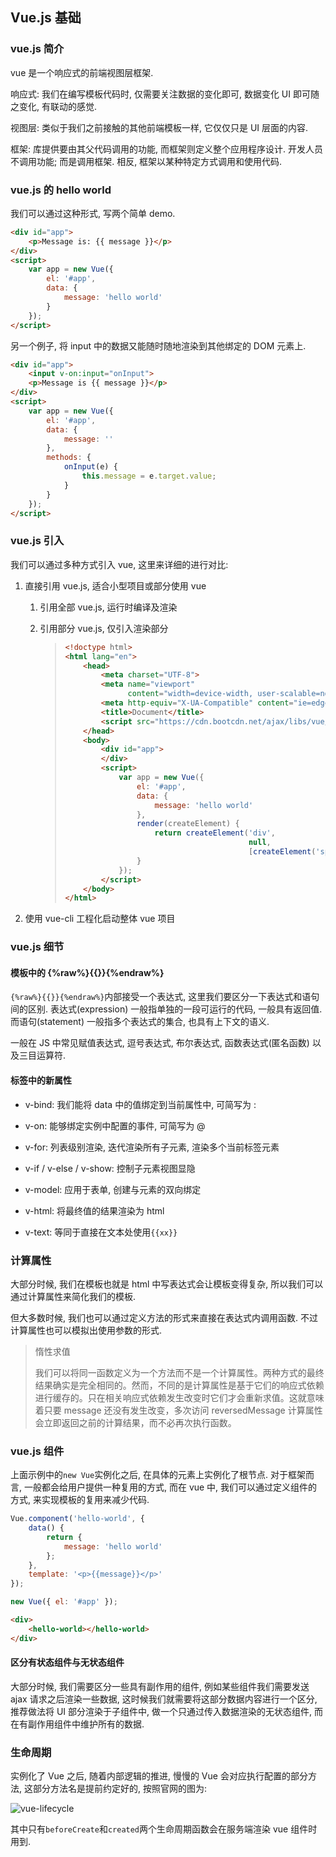 ## Vue.js 基础

### vue.js 简介

vue 是一个响应式的前端视图层框架.

响应式: 我们在编写模板代码时, 仅需要关注数据的变化即可, 数据变化 UI 即可随之变化, 有联动的感觉.

视图层: 类似于我们之前接触的其他前端模板一样, 它仅仅只是 UI 层面的内容.

框架: 库提供要由其父代码调用的功能, 而框架则定义整个应用程序设计. 开发人员不调用功能; 而是调用框架. 相反, 框架以某种特定方式调用和使用代码.

### vue.js 的 hello world

我们可以通过这种形式, 写两个简单 demo.

```html
<div id="app">
    <p>Message is: {{ message }}</p>
</div>
<script>
    var app = new Vue({
        el: '#app',
        data: {
            message: 'hello world'
        }
    });
</script>
```

另一个例子, 将 input 中的数据又能随时随地渲染到其他绑定的 DOM 元素上.

```html
<div id="app">
    <input v-on:input="onInput">
    <p>Message is {{ message }}</p>
</div>
<script>
    var app = new Vue({
        el: '#app',
        data: {
            message: ''
        },
        methods: {
            onInput(e) {
                this.message = e.target.value;
            }
        }
    });
</script>
```

### vue.js 引入

我们可以通过多种方式引入 vue, 这里来详细的进行对比:

1. 直接引用 vue.js, 适合小型项目或部分使用 vue
   
   1. 引用全部 vue.js, 运行时编译及渲染
   
   2. 引用部分 vue.js, 仅引入渲染部分
   
      > ```html
      > <!doctype html>
      > <html lang="en">
      >     <head>
      >         <meta charset="UTF-8">
      >         <meta name="viewport"
      >               content="width=device-width, user-scalable=no, initial-scale=1.0, maximum-scale=1.0, minimum-scale=1.0">
      >         <meta http-equiv="X-UA-Compatible" content="ie=edge">
      >         <title>Document</title>
      >         <script src="https://cdn.bootcdn.net/ajax/libs/vue/2.6.9/vue.runtime.js"></script>
      >     </head>
      >     <body>
      >         <div id="app">
      >         </div>
      >         <script>
      >             var app = new Vue({
      >                 el: '#app',
      >                 data: {
      >                     message: 'hello world'
      >                 },
      >                 render(createElement) {
      >                     return createElement('div',
      >                                          null,
      >                                          [createElement('span', this.message)]);
      >                 }
      >             });
      >         </script>
      >     </body>
      > </html>
      > ```
   
2. 使用 vue-cli 工程化启动整体 vue 项目

### vue.js 细节

#### 模板中的 {%raw%}{{}}{%endraw%}

`{%raw%}{{}}{%endraw%}`内部接受一个表达式, 这里我们要区分一下表达式和语句间的区别. 表达式(expression) 一般指单独的一段可运行的代码, 一般具有返回值. 而语句(statement) 一般指多个表达式的集合, 也具有上下文的语义.

一般在 JS 中常见赋值表达式, 逗号表达式, 布尔表达式, 函数表达式(匿名函数) 以及三目运算符.

#### 标签中的新属性

- v-bind: 我们能将 data 中的值绑定到当前属性中, 可简写为 :

- v-on: 能够绑定实例中配置的事件, 可简写为 @

- v-for: 列表级别渲染, 迭代渲染所有子元素, 渲染多个当前标签元素

- v-if / v-else / v-show: 控制子元素视图显隐

- v-model: 应用于表单, 创建与元素的双向绑定

- v-html: 将最终值的结果渲染为 html

- v-text: 等同于直接在文本处使用`{{xx}}`

### 计算属性

大部分时候, 我们在模板也就是 html 中写表达式会让模板变得复杂, 所以我们可以通过计算属性来简化我们的模板.

但大多数时候, 我们也可以通过定义方法的形式来直接在表达式内调用函数. 不过计算属性也可以模拟出使用参数的形式.

> 惰性求值
> 
> 我们可以将同一函数定义为一个方法而不是一个计算属性。两种方式的最终结果确实是完全相同的。然而，不同的是计算属性是基于它们的响应式依赖进行缓存的。只在相关响应式依赖发生改变时它们才会重新求值。这就意味着只要 message 还没有发生改变，多次访问 reversedMessage 计算属性会立即返回之前的计算结果，而不必再次执行函数。

### vue.js 组件

上面示例中的`new Vue`实例化之后, 在具体的元素上实例化了根节点. 对于框架而言, 一般都会给用户提供一种复用的方式, 而在 vue 中, 我们可以通过定义组件的方式, 来实现模板的复用来减少代码.

```js
Vue.component('hello-world', {
    data() {
        return {
            message: 'hello world'
        };
    },
    template: '<p>{{message}}</p>'
});

new Vue({ el: '#app' });
```

```html
<div>
    <hello-world></hello-world>
</div>
```

#### 区分有状态组件与无状态组件

大部分时候, 我们需要区分一些具有副作用的组件, 例如某些组件我们需要发送 ajax 请求之后渲染一些数据, 这时候我们就需要将这部分数据内容进行一个区分, 推荐做法将 UI 部分渲染于子组件中, 做一个只通过传入数据渲染的无状态组件, 而在有副作用组件中维护所有的数据.

### 生命周期

实例化了 Vue 之后, 随着内部逻辑的推进, 慢慢的 Vue 会对应执行配置的部分方法, 这部分方法名是提前约定好的, 按照官网的图为:

![vue-lifecycle](./img/vue-lifecycle.png)

其中只有`beforeCreate`和`created`两个生命周期函数会在服务端渲染 vue 组件时用到.
